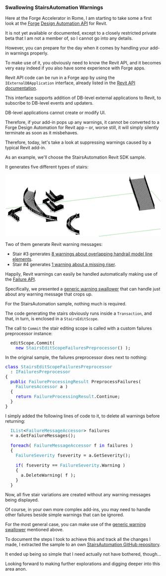 <head>
<meta http-equiv="Content-Type" content="text/html; charset=utf-8">
<link rel="stylesheet" type="text/css" href="bc.css">
<script src="https://cdn.rawgit.com/google/code-prettify/master/loader/run_prettify.js" type="text/javascript"></script>
</head>

<!---

- forge design automation for revit
  you need to know revit api
  easy if you are familiar with forge
  view on a360
  connect piece by piece
  c4r now works with bim360 team, in 2019 it works with forge docs instead
  licensing issues

- StairsAutomation Revit SDK sample pops up a warning
  this causes problems and stops it when trying to run in forge design automation
  try to suppress it
  simple stairs works ok, keep on clicking to get the warning message
  failure api -- http://thebuildingcoder.typepad.com/blog/about-the-author.html#5.32
  warning swallower -- http://thebuildingcoder.typepad.com/blog/2016/09/warning-swallower-and-roomedit3d-viewer-extension.html#2

- warning swallower
  C:\a\vs\the_building_coder_samples\BuildingCoder\BuildingCoder\CmdPreprocessFailure.cs

 the #RevitAPI @AutodeskRevit #bim #dynamobim @AutodeskForge #ForgeDevCon 

One important step to take before trying to run your Revit API code fully automated and unattended is to ensure that it does not create or modify UI in any way.
For example, you must ensure that it does not cause Revit to display any warnings.
This can be achieved with a warning swallower.
Let's implement one for the StairsAutomation SDK sample...

&ndash; 
...

-->

### Swallowing StairsAutomation Warnings

Here at the Forge Accelerator in Rome, I am starting to take some a first look at
the [Forge](https://autodesk-forge.github.io)
[Design Automation API](https://forge.autodesk.com/en/docs/design-automation/v2/overview) for Revit.

It is not yet available or documented, except to a closely restricted private beta that I am not a member of, so I cannot go into any details.

However, you can prepare for the day when it comes by handling your add-in warnings properly.

To make use of it, you obviously need to know the Revit API, and it becomes very easy indeed if you also have some experience with Forge apps.

Revit API code can be run in a Forge app by using the `IExternalDBApplication` interface, already listed in
the [Revit API documentation](https://apidocs.co/apps/revit/2019/97318be3-45c4-d93b-ee7b-174fa80ab951.htm).

This interface supports addition of DB-level external applications to Revit, to subscribe to DB-level events and updaters.

DB-level applications cannot create or modify UI.

Therefore, if your add-in pops up any warnings, it cannot be converted to a Forge Design Automation for Revit app &ndash; or, worse still, it will simply silently terminate as soon as it misbehaves.

Therefore, today, let's take a look at suppressing warnings caused by a typical Revit add-in.

As an example, we'll choose the StairsAutomation Revit SDK sample.

It generates five different types of stairs:

<center>
<img src="img/StairsAutomation_result.png" alt="StairsAutomation result" width="500">
</center>

Two of them generate Revit warning messages:

- Stair #3 generates [8 warnings about overlapping handrail model line elements](zip/StairsAutomation_warnings_stair_3_8.html).
- Stair #4 generates [1 warning about a missing riser](zip/StairsAutomation_warnings_stair_4_1.html).

Happily, Revit warnings can easily be handled automatically making use of
the [Failure API](http://thebuildingcoder.typepad.com/blog/about-the-author.html#5.32).

Specifically, we presented
a [generic warning swallower](http://thebuildingcoder.typepad.com/blog/2016/09/warning-swallower-and-roomedit3d-viewer-extension.html#2) that
can handle just about any warning message that crops up.

For the StairsAutomation sample, nothing much is required.

The code generating the stairs obviously runs inside a `Transaction`, and that, in turn, is enclosed in a `StairsEditScope`.

The call to `Commit` the stair editing scope is called with a custom failures preprocessor instance:

<pre class="code">
&nbsp;&nbsp;editScope.Commit(&nbsp;
&nbsp;&nbsp;&nbsp;&nbsp;<span style="color:blue;">new</span>&nbsp;<span style="color:#2b91af;">StairsEditScopeFailuresPreprocessor</span>()&nbsp;);
</pre>

In the original sample, the failures preprocessor does next to nothing:

<pre class="code">
<span style="color:blue;">class</span>&nbsp;<span style="color:#2b91af;">StairsEditScopeFailuresPreprocessor</span>&nbsp;
&nbsp;&nbsp;:&nbsp;<span style="color:#2b91af;">IFailuresPreprocessor</span>
{
&nbsp;&nbsp;<span style="color:blue;">public</span>&nbsp;<span style="color:#2b91af;">FailureProcessingResult</span>&nbsp;PreprocessFailures(&nbsp;
&nbsp;&nbsp;&nbsp;&nbsp;<span style="color:#2b91af;">FailuresAccessor</span>&nbsp;a&nbsp;)
&nbsp;&nbsp;{
&nbsp;&nbsp;&nbsp;&nbsp;<span style="color:blue;">return</span>&nbsp;<span style="color:#2b91af;">FailureProcessingResult</span>.Continue;
&nbsp;&nbsp;}
}
</pre>

I simply added the following lines of code to it, to delete all warnings before returning:
  
<pre class="code">
&nbsp;&nbsp;<span style="color:#2b91af;">IList</span>&lt;<span style="color:#2b91af;">FailureMessageAccessor</span>&gt;&nbsp;failures
&nbsp;&nbsp;=&nbsp;a.GetFailureMessages();
 
&nbsp;&nbsp;<span style="color:blue;">foreach</span>(&nbsp;<span style="color:#2b91af;">FailureMessageAccessor</span>&nbsp;f&nbsp;<span style="color:blue;">in</span>&nbsp;failures&nbsp;)
&nbsp;&nbsp;{
&nbsp;&nbsp;&nbsp;&nbsp;<span style="color:#2b91af;">FailureSeverity</span>&nbsp;fseverity&nbsp;=&nbsp;a.GetSeverity();
 
&nbsp;&nbsp;&nbsp;&nbsp;<span style="color:blue;">if</span>(&nbsp;fseverity&nbsp;==&nbsp;<span style="color:#2b91af;">FailureSeverity</span>.Warning&nbsp;)
&nbsp;&nbsp;&nbsp;&nbsp;{
&nbsp;&nbsp;&nbsp;&nbsp;&nbsp;&nbsp;a.DeleteWarning(&nbsp;f&nbsp;);
&nbsp;&nbsp;&nbsp;&nbsp;}
&nbsp;&nbsp;}
</pre>

Now, all five stair variations are created without any warning messages being displayed.

Of course, in your own more complex add-ins, you may need to handle other failures beside simple warnings that can be ignored.

For the most general case, you can make use of
the [generic warning swallower](http://thebuildingcoder.typepad.com/blog/2016/09/warning-swallower-and-roomedit3d-viewer-extension.html#2) mentioned
above.

To document the steps I took to achieve this and track all the changes I made, I extracted the sample to an
own [StairsAutomation GitHub repository](https://github.com/jeremytammik/StairsAutomation).

It ended up being so simple that I need actually not have bothered, though...

Looking forward to making further explorations and digging deeper into this area anon.

